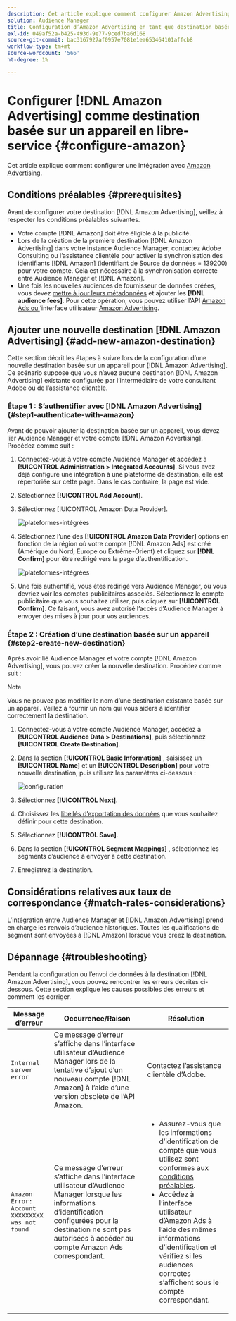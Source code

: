 ```yaml
---
description: Cet article explique comment configurer Amazon Advertising pour les intégrations nouvelles et existantes.
solution: Audience Manager
title: Configuration d’Amazon Advertising en tant que destination basée sur un appareil en libre-service
exl-id: 049af52a-b425-493d-9e77-9ced7ba6d168
source-git-commit: bac3167927af0957e7081e1ea653464101affcb8
workflow-type: tm+mt
source-wordcount: '566'
ht-degree: 1%

---
```


# Configurer [!DNL Amazon Advertising] comme destination basée sur un appareil en libre-service {#configure-amazon}

Cet article explique comment configurer une intégration avec [Amazon Advertising](https://advertising.amazon.com/API/docs/en-us).

## Conditions préalables {#prerequisites}

Avant de configurer votre destination [!DNL Amazon Advertising], veillez à respecter les conditions préalables suivantes.

* Votre compte [!DNL Amazon] doit être éligible à la publicité.
* Lors de la création de la première destination [!DNL Amazon Advertising] dans votre instance Audience Manager, contactez Adobe Consulting ou l’assistance clientèle pour activer la synchronisation des identifiants [!DNL Amazon] (identifiant de Source de données = 139200) pour votre compte. Cela est nécessaire à la synchronisation correcte entre Audience Manager et [!DNL Amazon].
* Une fois les nouvelles audiences de fournisseur de données créées, vous devez [mettre à jour leurs métadonnées](https://advertising.amazon.com/API/docs/en-us/data-provider/openapi#tag/Metadata/paths/~1v2~1dp~1audiencemetadata~1%7BaudienceId%7D/put) et ajouter les **[!DNL audience fees]**. Pour cette opération, vous pouvez utiliser l’API [Amazon Ads ou ](https://advertising.amazon.com/API/docs/en-us/guides/onboarding/apply-for-access)’interface utilisateur [Amazon Advertising](https://advertising.amazon.com/).

## Ajouter une nouvelle destination [!DNL Amazon Advertising] {#add-new-amazon-destination}

Cette section décrit les étapes à suivre lors de la configuration d’une nouvelle destination basée sur un appareil pour [!DNL Amazon Advertising]. Ce scénario suppose que vous n’avez aucune destination [!DNL Amazon Advertising] existante configurée par l’intermédiaire de votre consultant Adobe ou de l’assistance clientèle.

### Étape 1 : S’authentifier avec [!DNL Amazon Advertising] {#step1-authenticate-with-amazon}

Avant de pouvoir ajouter la destination basée sur un appareil, vous devez lier Audience Manager et votre compte [!DNL Amazon Advertising]. Procédez comme suit :

1. Connectez-vous à votre compte Audience Manager et accédez à **[!UICONTROL Administration > Integrated Accounts]**. Si vous avez déjà configuré une intégration à une plateforme de destination, elle est répertoriée sur cette page. Dans le cas contraire, la page est vide.
1. Sélectionnez **[!UICONTROL Add Account]**.
1. Sélectionnez [!UICONTROL Amazon Data Provider].

   ![plateformes-intégrées](assets/dbd-amazon-without-options.png)

1. Sélectionnez l’une des **[!UICONTROL Amazon Data Provider]** options en fonction de la région où votre compte [!DNL Amazon Ads] est créé (Amérique du Nord, Europe ou Extrême-Orient) et cliquez sur **[!DNL Confirm]** pour être redirigé vers la page d’authentification.

   ![plateformes-intégrées](assets/dbd-amazon-with-options.png)

1. Une fois authentifié, vous êtes redirigé vers Audience Manager, où vous devriez voir les comptes publicitaires associés. Sélectionnez le compte publicitaire que vous souhaitez utiliser, puis cliquez sur **[!UICONTROL Confirm]**. Ce faisant, vous avez autorisé l’accès d’Audience Manager à envoyer des mises à jour pour vos audiences.

### Étape 2 : Création d’une destination basée sur un appareil {#step2-create-new-destination}

Après avoir lié Audience Manager et votre compte [!DNL Amazon Advertising], vous pouvez créer la nouvelle destination. Procédez comme suit :

>[!NOTE]
>
>Vous ne pouvez pas modifier le nom d’une destination existante basée sur un appareil. Veillez à fournir un nom qui vous aidera à identifier correctement la destination.

1. Connectez-vous à votre compte Audience Manager, accédez à **[!UICONTROL Audience Data > Destinations]**, puis sélectionnez **[!UICONTROL Create Destination]**.
1. Dans la section **[!UICONTROL Basic Information]** , saisissez un **[!UICONTROL Name]** et un **[!UICONTROL Description]** pour votre nouvelle destination, puis utilisez les paramètres ci-dessous :

   ![configuration](assets/dbd-new-account-amazon.png)

1. Sélectionnez **[!UICONTROL Next]**.
1. Choisissez les [libellés d’exportation des données](/help/using/features/data-export-controls.md#controls-labels) que vous souhaitez définir pour cette destination.
1. Sélectionnez **[!UICONTROL Save]**.
1. Dans la section **[!UICONTROL Segment Mappings]** , sélectionnez les segments d’audience à envoyer à cette destination.
1. Enregistrez la destination.

## Considérations relatives aux taux de correspondance {#match-rates-considerations}

L’intégration entre Audience Manager et [!DNL Amazon Advertising] prend en charge les renvois d’audience historiques. Toutes les qualifications de segment sont envoyées à [!DNL Amazon] lorsque vous créez la destination.

## Dépannage {#troubleshooting}

Pendant la configuration ou l’envoi de données à la destination [!DNL Amazon Advertising], vous pouvez rencontrer les erreurs décrites ci-dessous. Cette section explique les causes possibles des erreurs et comment les corriger.

| Message d’erreur | Occurrence/Raison | Résolution |
|---|---|---|
| `Internal server error` | Ce message d’erreur s’affiche dans l’interface utilisateur d’Audience Manager lors de la tentative d’ajout d’un nouveau compte [!DNL Amazon] à l’aide d’une version obsolète de l’API Amazon. | Contactez l’assistance clientèle d’Adobe. |
| `Amazon Error: Account XXXXXXXXX was not found` | Ce message d’erreur s’affiche dans l’interface utilisateur d’Audience Manager lorsque les informations d’identification configurées pour la destination ne sont pas autorisées à accéder au compte Amazon Ads correspondant. | <ul><li>Assurez-vous que les informations d’identification de compte que vous utilisez sont conformes aux [conditions préalables](#prerequisites).</li><li>Accédez à l’interface utilisateur d’Amazon Ads à l’aide des mêmes informations d’identification et vérifiez si les audiences correctes s’affichent sous le compte correspondant. </li></ul> |
